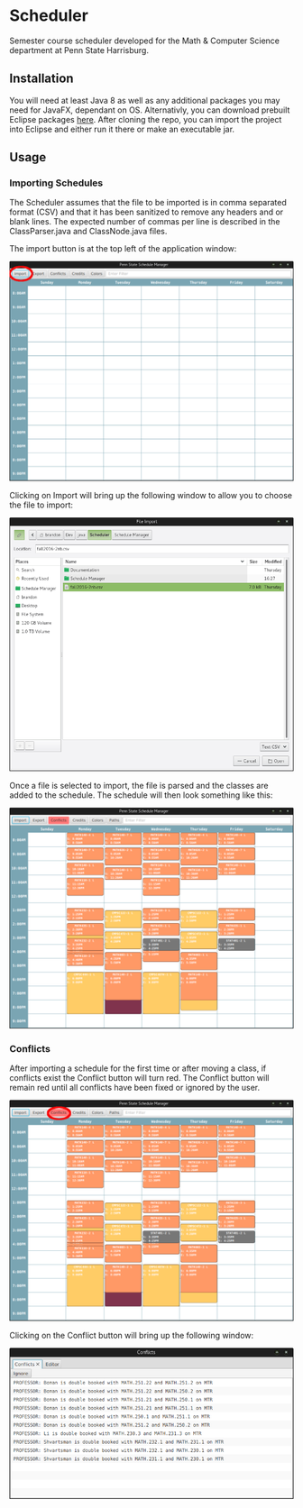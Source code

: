 # Scheduler
Semester course scheduler developed for the Math & Computer Science department at Penn State Harrisburg.  

## Installation

You will need at least Java 8 as well as any additional packages you may need for JavaFX, dependant on OS.
Alternativly, you can download prebuilt Eclipse packages [here](https://www.eclipse.org/efxclipse/install.html).
After cloning the repo, you can import the project into Eclipse and either run it there or make an executable jar.

## Usage

### Importing Schedules

The Scheduler assumes that the file to be imported is in comma separated format (CSV) and that it has been sanitized to
remove any headers and or blank lines.  The expected number of commas per line is described in the ClassParser.java and
ClassNode.java files.  

The import button is at the top left of the application window:

![alt text](https://github.com/bcerco/Scheduler/blob/master/Documentation/Images/import_sc.png)

Clicking on Import will bring up the following window to allow you to choose the file to import:

![alt text](https://github.com/bcerco/Scheduler/blob/master/Documentation/Images/import_window_sc.png)

Once a file is selected to import, the file is parsed and the classes are added to the schedule.
The schedule will then look something like this:

![alt text](https://github.com/bcerco/Scheduler/blob/master/Documentation/Images/filled_sc.png)

### Conflicts

After importing a schedule for the first time or after moving a class, if conflicts exist the Conflict button will turn 
red.  The Conflict button will remain red until all conflicts have been fixed or ignored by the user. 

![alt text](https://github.com/bcerco/Scheduler/blob/master/Documentation/Images/conflict_sc.png)

Clicking on the Conflict button will bring up the following window:

![alt text](https://github.com/bcerco/Scheduler/blob/master/Documentation/Images/conflict_window_sc.png)
